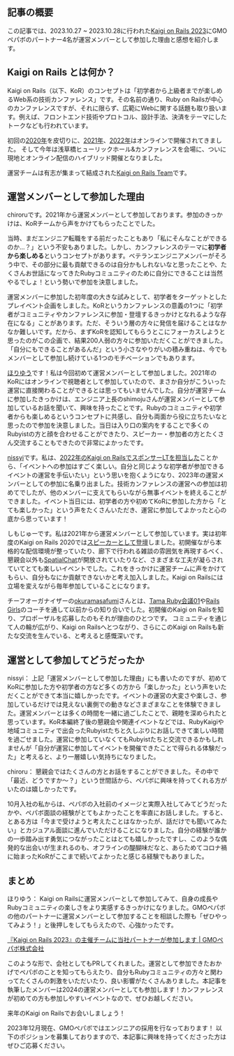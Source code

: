 ## 記事の概要
この記事では、2023.10.27 ~ 2023.10.28に行われた[Kaigi on Rails 2023](https://kaigionrails.org/2023/)にGMOペパボのパートナー4名が運営メンバーとして参加した理由と感想を紹介します。

## Kaigi on Rails とは何か？
Kaigi on Rails（以下、KoR）のコンセプトは「初学者から上級者までが楽しめるWeb系の技術カンファレンス」です。その名前の通り、Ruby on Railsが中心のカンファレンスですが、それに限らず、広範にWebに関する話題も取り扱います。例えば、フロントエンド技術やプロトコル、設計手法、決済をテーマにしたトークなども行われています。

初回の[2020年](https://kaigionrails.org/2020/)を皮切りに、[2021年](https://kaigionrails.org/2021/)、[2022年](https://kaigionrails.org/2022/)はオンラインで開催されてきました。
そして今年は浅草橋ヒューリックホール&カンファレンスを会場に、ついに現地とオンライン配信のハイブリッド開催となりました。

運営チームは有志が集まって結成された[Kaigi on Rails Team](https://kaigionrails.org/2023/team/)です。

## 運営メンバーとして参加した理由
chiroruです。2021年から運営メンバーとして参加しております。参加のきっかけは、KoRチームから声をかけてもらったことでした。

当時、まだエンジニア転職をする前だったこともあり「私にそんなことができるのか...？」という不安もありました。しかし、カンファレンスのテーマに**初学者から楽しめる**というコンセプトがあります。ベテランエンジニアメンバーがそろう中で、その部分に最も貢献できるのは自分かもしれないなと思ったことや、たくさんお世話になってきたRubyコミュニティのために自分にできることは当然やるでしょ！という勢いで参加を決意しました。

運営メンバーに参加した初年度の大きな試みとして、初学者をターゲットとしたプレイベント企画をしました。KoRというカンファレンスの意義の1つに「初学者がコミュニティやカンファレンスに参加・登壇するきっかけとなれるような存在になる」ことがあります。ただ、そういう層の方々に発信を届けることはなかなか難しいです。だから、まずKoRを認知してもらうとこにフォーカスしようと思ったのがこの企画で、結果200人弱の方々に参加いただくことができました。「自分にもできることがあるんだ」という小さなやりがいの積み重ねは、今でもメンバーとして参加し続けている1つのモチベーションでもあります。

[ほりゆう](https://twitter.com/yuki82511988)です！私は今回初めて運営メンバーとして参加しました。2021年のKoRにはオンラインで視聴者として参加していたので、まさか自分がこういった運営に直接関わることができるとは思ってもいませんでした。自分が運営チームに参加したきっかけは、エンジニア上長のshimojuさんが運営メンバーとして参加しているお話を聞いて、興味を持ったことです。Rubyのコミュニティや初学者からも楽しめるというコンセプトに共感し、自分も両面から役に立ちたいなと思ったので参加を決意しました。当日は入り口の案内をすることで多くのRubyistの方と顔を合わせることができたり、スピーカー・参加者の方とたくさん交流することもできたので非常によかったです。

[nissyi](https://twitter.com/yuta_onishi_97)です。私は、[2022年のKaigi on RailsでスポンサーLTを担当した](https://tech.pepabo.com/2022/11/21/kaigi-on-rails-2022-sponsor-lt/)ことから、「イベントへの参加はすごく楽しい。自分と同じような初学者が参加できるイベントの運営を手伝いたい」という思いを抱くようになり、2023年の運営メンバーとしての参加に名乗り出ました。技術カンファレンスの運営への参加は初めてでしたが、他のメンバーに支えてもらいながら無事イベントを終えることができました。イベント当日には、初学者の方や初めてKoRに参加した方から「とても楽しかった」という声をたくさんいただき、運営に参加してよかったと心の底から思っています！

しもじゅーです。私は2021年から運営メンバーとして参加しています。実は初年度のKaigi on Rails 2020では[スピーカーとして登壇](https://kaigionrails.org/2020/timetable/)しました。初開催ながら本格的な配信環境が整っていたり、廊下で行われる雑談の雰囲気を再現するべく、懇親会以外も[SpatialChat](https://www.spatial.chat/)が開放されていたりなど、さまざまな工夫が凝らされていてとても楽しいイベントでした。これをきっかけに運営チームに声をかけてもらい、自分もなにか貢献できないかと考え加入しました。Kaigi on Railsには立場を変えながら毎年参加していることになります。

チーフオーガナイザーの[okuramasafumi](https://twitter.com/okuramasafumi)さんとは、[Tama Ruby会議01](https://tama-rb.github.io/tamarubykaigi01/)や[Rails Girls](https://railsgirls.jp/)のコーチを通して以前からの知り合いでした。初開催のKaigi on Railsを知り、プロポーザルを応募したのもそれが理由のひとつです。
コミュニティを通じて人の輪が広がり、Kaigi on Railsへとつながり、さらにこのKaigi on Railsも新たな交流を生んでいる、と考えると感慨深いです。

## 運営として参加してどうだったか
nissyi：
上記「運営メンバーとして参加した理由」にも書いたのですが、初めてKoRに参加した方や初学者の方など多くの方から「楽しかった」という声をいただくことができて本当に嬉しかったです。イベントの運営の大変さや楽しさ、参加しているだけでは見えない裏側での動きなどさまざまなことを体験できました。運営メンバーとは多くの時間を一緒に過ごしたことで、親睦を深められたと思っています。KoR本編終了後の懇親会や関連イベントなどでは、RubyKaigiや地域コミュニティで出会ったRubyistたちと久しぶりにお話しできて楽しい時間を過ごせました。運営に参加していなくてもRubyistたちと交流できるかもしれませんが「自分が運営に参加してイベントを開催できたことで得られる体験だった」と考えると、より一層嬉しい気持ちになりました。

chiroru：
懇親会ではたくさんの方とお話をすることができました。その中で「最近、どうですか〜？」という世間話から、ペパボに興味を持ってくれる方がいたのは嬉しかったです。

10月入社の私からは、ペパボの入社前のイメージと実際入社してみてどうだったかや、ペパボ面談の経験がとてもよかったことを率直にお話しました。すると、とある方は「今まで受けようと考えたことはなかったが、話だけでも聞いてみたい」とカジュアル面談に進んでいただけることになりました。自分の経験が誰かの一歩踏み出す勇気につながったことはとても嬉しかったですし、このような偶発的な出会いが生まれるのも、オフラインの醍醐味だなと、あらためてコロナ禍に始まったKoRがここまで続いてよかったと感じる経験でもありました。

## まとめ
ほりゆう：
Kaigi on Railsに運営メンバーとして参加してみて、自身の成長やRubyコミュニティの楽しさをより実感するきっかけになりました。GMOペパボの他のパートナーに運営メンバーとして参加することを相談した際も「ぜひやってみよう！」と後押しをしてもらえたので、心強かったです。

[『Kaigi on Rails 2023』の主催チームに当社パートナーが参加します \| GMOペパボ株式会社](https://pepabo.com/news/information/202310171200/)

このような形で、会社としてもPRしてくれました。運営として参加できたおかげでペパボのことを知ってもらえたり、自分もRubyコミュニティの方々と関わってたくさんの刺激をいただいたり、良い影響がたくさんありました。本記事を執筆したメンバーは2024の運営メンバーとしても参加します！カンファレンスが初めての方も参加しやすいイベントなので、ぜひお越しください。

来年のKaigi on Railsでお会いしましょう！

2023年12月現在、GMOペパボではエンジニアの採用を行なっております！
以下のポジションを募集しておりますので、本記事に興味を持ってくださった方はぜひご応募ください。
